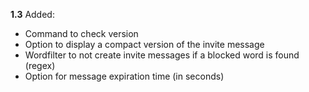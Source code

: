 **1.3**
Added:
 - Command to check version
 - Option to display a compact version of the invite message
 - Wordfilter to not create invite messages if a blocked word is found (regex)
 - Option for message expiration time (in seconds)
